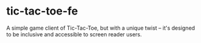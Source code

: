 # tic-tac-toe-fe
A simple game client of Tic-Tac-Toe, but with a unique twist – it's designed to be inclusive and accessible to screen reader users.
